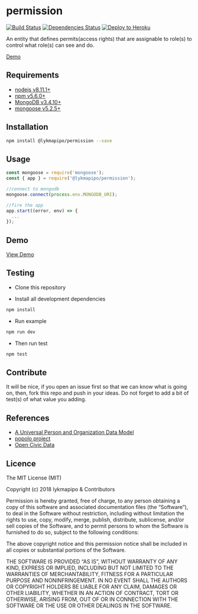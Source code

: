 # permission

[![Build Status](https://travis-ci.org/lykmapipo/permission.svg?branch=master)](https://travis-ci.org/lykmapipo/permission)
[![Dependencies Status](https://david-dm.org/lykmapipo/permission/status.svg?style=flat-square)](https://david-dm.org/lykmapipo/permission)
[![Deploy to Heroku](https://www.herokucdn.com/deploy/button.png)](https://heroku.com/deploy?template=https://github.com/lykmapipo/permission/tree/master)

An entity that defines permits(access rights) that are assignable to role(s) to control what role(s) can see and do.

[Demo](https://permision.herokuapp.com/v1/permissions)

## Requirements

- [nodejs v8.11.1+](https://nodejs.org)
- [npm v5.6.0+](https://www.npmjs.com/)
- [MongoDB v3.4.10+](https://www.mongodb.com/)
- [mongoose v5.2.5+](https://github.com/Automattic/mongoose)

## Installation

```sh
npm install @lykmapipo/permission --save
```

## Usage

```js
const mongoose = require('mongoose');
const { app } = require('@lykmapipo/permission');

//connect to mongodb
mongoose.connect(process.env.MONGODB_URI);

//fire the app
app.start((error, env) => {
  ...
});
```

## Demo
[View Demo](https://permision.herokuapp.com/v1/permissions)

## Testing

- Clone this repository

- Install all development dependencies

```sh
npm install
```

- Run example

```sh
npm run dev
```

- Then run test

```sh
npm test
```

## Contribute

It will be nice, if you open an issue first so that we can know what is going on, then, fork this repo and push in your ideas. Do not forget to add a bit of test(s) of what value you adding.

## References
- [A Universal Person and Organization Data Model](http://tdan.com/a-universal-person-and-organization-data-model/5014)
- [popolo project](https://www.popoloproject.com/)
- [Open Civic Data](http://docs.opencivicdata.org/en/latest/index.html)

## Licence

The MIT License (MIT)

Copyright (c) 2018 lykmapipo & Contributors

Permission is hereby granted, free of charge, to any person obtaining a copy of this software and associated documentation files (the “Software”), to deal in the Software without restriction, including without limitation the rights to use, copy, modify, merge, publish, distribute, sublicense, and/or sell copies of the Software, and to permit persons to whom the Software is furnished to do so, subject to the following conditions:

The above copyright notice and this permission notice shall be included in all copies or substantial portions of the Software.

THE SOFTWARE IS PROVIDED “AS IS”, WITHOUT WARRANTY OF ANY KIND, EXPRESS OR IMPLIED, INCLUDING BUT NOT LIMITED TO THE WARRANTIES OF MERCHANTABILITY, FITNESS FOR A PARTICULAR PURPOSE AND NONINFRINGEMENT. IN NO EVENT SHALL THE AUTHORS OR COPYRIGHT HOLDERS BE LIABLE FOR ANY CLAIM, DAMAGES OR OTHER LIABILITY, WHETHER IN AN ACTION OF CONTRACT, TORT OR OTHERWISE, ARISING FROM, OUT OF OR IN CONNECTION WITH THE SOFTWARE OR THE USE OR OTHER DEALINGS IN THE SOFTWARE.

